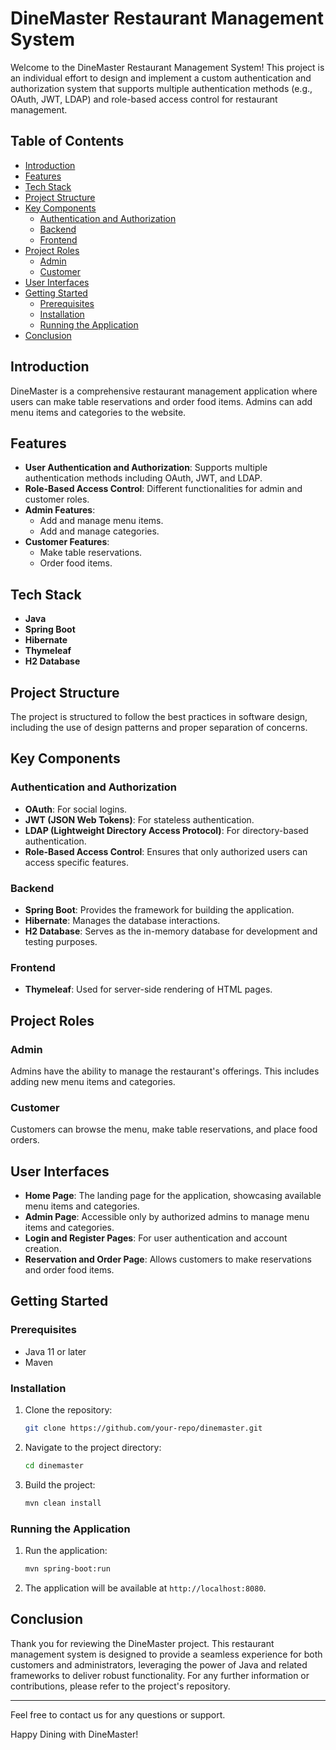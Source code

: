 
# DineMaster Restaurant Management System

Welcome to the DineMaster Restaurant Management System! This project is an individual effort to design and implement a custom authentication and authorization system that supports multiple authentication methods (e.g., OAuth, JWT, LDAP) and role-based access control for restaurant management.

## Table of Contents

- [Introduction](#introduction)
- [Features](#features)
- [Tech Stack](#tech-stack)
- [Project Structure](#project-structure)
- [Key Components](#key-components)
  - [Authentication and Authorization](#authentication-and-authorization)
  - [Backend](#backend)
  - [Frontend](#frontend)
- [Project Roles](#project-roles)
  - [Admin](#admin)
  - [Customer](#customer)
- [User Interfaces](#user-interfaces)
- [Getting Started](#getting-started)
  - [Prerequisites](#prerequisites)
  - [Installation](#installation)
  - [Running the Application](#running-the-application)
- [Conclusion](#conclusion)

## Introduction

DineMaster is a comprehensive restaurant management application where users can make table reservations and order food items. Admins can add menu items and categories to the website.

## Features

- **User Authentication and Authorization**: Supports multiple authentication methods including OAuth, JWT, and LDAP.
- **Role-Based Access Control**: Different functionalities for admin and customer roles.
- **Admin Features**:
  - Add and manage menu items.
  - Add and manage categories.
- **Customer Features**:
  - Make table reservations.
  - Order food items.

## Tech Stack

- **Java**
- **Spring Boot**
- **Hibernate**
- **Thymeleaf**
- **H2 Database**

## Project Structure

The project is structured to follow the best practices in software design, including the use of design patterns and proper separation of concerns.

## Key Components

### Authentication and Authorization

- **OAuth**: For social logins.
- **JWT (JSON Web Tokens)**: For stateless authentication.
- **LDAP (Lightweight Directory Access Protocol)**: For directory-based authentication.
- **Role-Based Access Control**: Ensures that only authorized users can access specific features.

### Backend

- **Spring Boot**: Provides the framework for building the application.
- **Hibernate**: Manages the database interactions.
- **H2 Database**: Serves as the in-memory database for development and testing purposes.

### Frontend

- **Thymeleaf**: Used for server-side rendering of HTML pages.

## Project Roles

### Admin

Admins have the ability to manage the restaurant's offerings. This includes adding new menu items and categories.

### Customer

Customers can browse the menu, make table reservations, and place food orders.

## User Interfaces

- **Home Page**: The landing page for the application, showcasing available menu items and categories.
- **Admin Page**: Accessible only by authorized admins to manage menu items and categories.
- **Login and Register Pages**: For user authentication and account creation.
- **Reservation and Order Page**: Allows customers to make reservations and order food items.

## Getting Started

### Prerequisites

- Java 11 or later
- Maven

### Installation

1. Clone the repository:
   ```bash
   git clone https://github.com/your-repo/dinemaster.git
   ```
2. Navigate to the project directory:
   ```bash
   cd dinemaster
   ```
3. Build the project:
   ```bash
   mvn clean install
   ```

### Running the Application

1. Run the application:
   ```bash
   mvn spring-boot:run
   ```
2. The application will be available at `http://localhost:8080`.

## Conclusion

Thank you for reviewing the DineMaster project. This restaurant management system is designed to provide a seamless experience for both customers and administrators, leveraging the power of Java and related frameworks to deliver robust functionality. For any further information or contributions, please refer to the project's repository.

---

Feel free to contact us for any questions or support.

Happy Dining with DineMaster!
